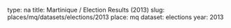type: na
title: Martinique / Election Results (2013)
slug: places/mq/datasets/elections/2013
place: mq
dataset: elections
year: 2013
